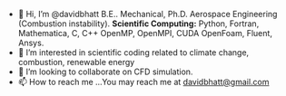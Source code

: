 - 👋 Hi, I’m @davidbhatt B.E.. Mechanical, Ph.D. Aerospace Engineering (Combustion instability).
**Scientific Computing:**
Python, Fortran, Mathematica, C, C++
OpenMP, OpenMPI, CUDA
OpenFoam, Fluent, Ansys. 
- 👀 I’m interested in scientific coding related to climate change, combustion, renewable energy 
- 💞️ I’m looking to collaborate on CFD simulation.
- 📫 How to reach me ...You may reach me at davidbhatt@gmail.com
<!---
davidbhatt/davidbhatt is a ✨ special ✨ repository because its `README.md` (this file) appears on your GitHub profile.
You can click the Preview link to take a look at your changes.
--->
